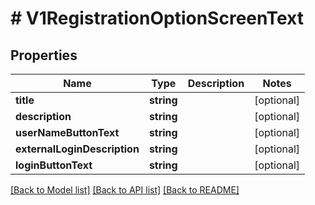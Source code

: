 # # V1RegistrationOptionScreenText

## Properties

Name | Type | Description | Notes
------------ | ------------- | ------------- | -------------
**title** | **string** |  | [optional]
**description** | **string** |  | [optional]
**userNameButtonText** | **string** |  | [optional]
**externalLoginDescription** | **string** |  | [optional]
**loginButtonText** | **string** |  | [optional]

[[Back to Model list]](../../README.md#models) [[Back to API list]](../../README.md#endpoints) [[Back to README]](../../README.md)
